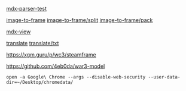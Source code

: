 [mdx-parser-test](https://nazarpunk.github.io/warodel/mdx-parser-test)

[image-to-frame](https://nazarpunk.github.io/warodel/image-to-frame)
[image-to-frame/split](https://nazarpunk.github.io/warodel/image-to-frame/split)
[image-to-frame/pack](https://nazarpunk.github.io/warodel/image-to-frame/pack)

[mdx-view](https://nazarpunk.github.io/warodel/mdx-view)

[translate](https://nazarpunk.github.io/warodel/translate)
[translate/txt](https://nazarpunk.github.io/warodel/translate/txt)

https://xgm.guru/p/wc3/steamframe

https://github.com/4eb0da/war3-model

```shell
open -a Google\ Chrome --args --disable-web-security --user-data-dir=~/Desktop/chromedata/ 
```